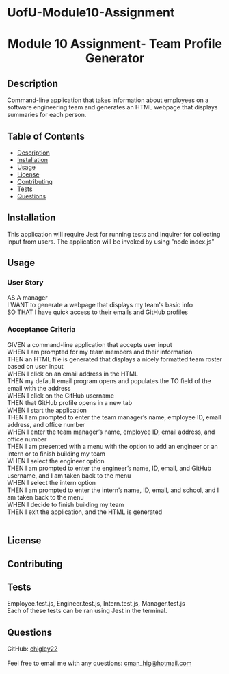 # UofU-Module10-Assignment

<h1 align="center">Module 10 Assignment- Team Profile Generator</h1>
  
## Description
Command-line application that takes information about employees on a software engineering team and generates an HTML webpage that displays summaries for each person.
## Table of Contents
- [Description](#description)
- [Installation](#installation)
- [Usage](#usage)
- [License](#license)
- [Contributing](#contributing)
- [Tests](#tests)
- [Questions](#questions)
## Installation
This application will require Jest for running tests and Inquirer for collecting input from users. The application will be invoked by using "node index.js"
## Usage
### User Story
AS A manager <br />
I WANT to generate a webpage that displays my team's basic info<br />
SO THAT I have quick access to their emails and GitHub profiles<br />

### Acceptance Criteria
GIVEN a command-line application that accepts user input<br />
WHEN I am prompted for my team members and their information<br />
THEN an HTML file is generated that displays a nicely formatted team roster based on user input<br />
WHEN I click on an email address in the HTML<br />
THEN my default email program opens and populates the TO field of the email with the address<br />
WHEN I click on the GitHub username<br />
THEN that GitHub profile opens in a new tab<br />
WHEN I start the application<br />
THEN I am prompted to enter the team manager’s name, employee ID, email address, and office number<br />
WHEN I enter the team manager’s name, employee ID, email address, and office number<br />
THEN I am presented with a menu with the option to add an engineer or an intern or to finish building my team<br />
WHEN I select the engineer option<br />
THEN I am prompted to enter the engineer’s name, ID, email, and GitHub username, and I am taken back to the menu<br />
WHEN I select the intern option<br />
THEN I am prompted to enter the intern’s name, ID, email, and school, and I am taken back to the menu<br />
WHEN I decide to finish building my team<br />
THEN I exit the application, and the HTML is generated<br /><br />
## License
## Contributing
## Tests
Employee.test.js, Engineer.test.js, Intern.test.js, Manager.test.js <br /> Each of these tests can be ran using Jest in the terminal.
## Questions
GitHub: [chigley22](https://github.com/chigley22)<br /> <br />
Feel free to email me with any questions: cman_hig@hotmail.com
